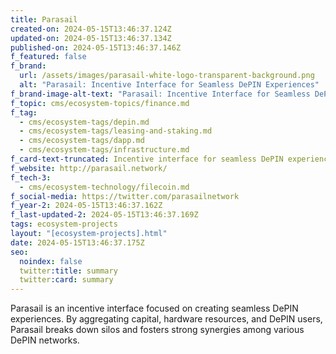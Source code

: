 ```yaml
---
title: Parasail
created-on: 2024-05-15T13:46:37.124Z
updated-on: 2024-05-15T13:46:37.134Z
published-on: 2024-05-15T13:46:37.146Z
f_featured: false
f_brand:
  url: /assets/images/parasail-white-logo-transparent-background.png
  alt: "Parasail: Incentive Interface for Seamless DePIN Experiences"
f_brand-image-alt-text: "Parasail: Incentive Interface for Seamless DePIN Experiences"
f_topic: cms/ecosystem-topics/finance.md
f_tag:
  - cms/ecosystem-tags/depin.md
  - cms/ecosystem-tags/leasing-and-staking.md
  - cms/ecosystem-tags/dapp.md
  - cms/ecosystem-tags/infrastructure.md
f_card-text-truncated: Incentive interface for seamless DePIN experiences.
f_website: http://parasail.network/
f_tech-3:
  - cms/ecosystem-technology/filecoin.md
f_social-media: https://twitter.com/parasailnetwork
f_year-2: 2024-05-15T13:46:37.162Z
f_last-updated-2: 2024-05-15T13:46:37.169Z
tags: ecosystem-projects
layout: "[ecosystem-projects].html"
date: 2024-05-15T13:46:37.175Z
seo:
  noindex: false
  twitter:title: summary
  twitter:card: summary
---
```

Parasail is an incentive interface focused on creating seamless DePIN experiences. By aggregating capital, hardware resources, and DePIN users, Parasail breaks down silos and fosters strong synergies among various DePIN networks.